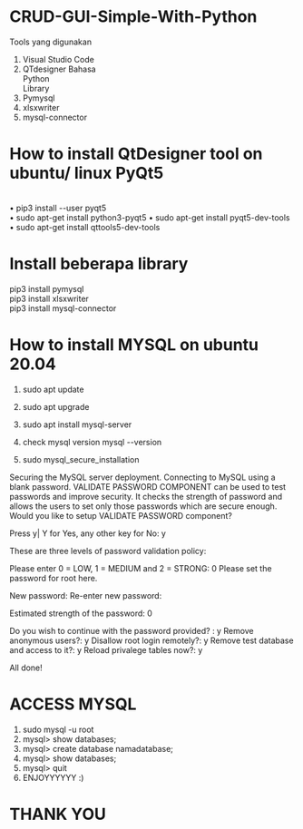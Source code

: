 # CRUD-GUI-Simple-With-Python <br>
Tools yang digunakan<br>
1. Visual Studio Code <br>
2. QTdesigner
Bahasa <br>
Python <br>
Library <br>
1. Pymysql <br>
2. xlsxwriter <br>
3. mysql-connector


# How to install QtDesigner tool on ubuntu/ linux PyQt5
<br>
 • pip3 install --user pyqt5 <br>             
 • sudo apt-get install python3-pyqt5   
 • sudo apt-get install pyqt5-dev-tools <br>
 • sudo apt-get install qttools5-dev-tools 

# Install beberapa library
pip3 install pymysql <br>
pip3 install xlsxwriter <br>
pip3 install mysql-connector <br>

# How to install MYSQL on ubuntu 20.04 

1. sudo apt update

2. sudo apt upgrade

3. sudo apt install mysql-server

4. check mysql version
mysql --version

5. sudo mysql_secure_installation

Securing the MySQL server deployment.
Connecting to MySQL using a blank password.
VALIDATE PASSWORD COMPONENT can be used to test passwords
and improve security. It checks the strength of password
and allows the users to set only those passwords which are
secure enough. Would you like to setup VALIDATE PASSWORD component?

Press y| Y for Yes, any other key for No: y

These are three levels of password validation policy:

Please enter 0 = LOW, 1 = MEDIUM and 2 = STRONG: 0
Please set the password for root here.

New password:
Re-enter new password:

Estimated strength of the password: 0

Do you wish to continue with the password provided? : y
Remove anonymous users?: y
Disallow root login remotely?: y
Remove test database and access to it?: y
Reload privalege tables now?: y

All done!

# ACCESS MYSQL
1. sudo mysql -u root
2. mysql> show databases;
3. mysql> create database namadatabase;
4. mysql> show databases;
5. mysql> quit
6. ENJOYYYYYY :)

# THANK YOU

